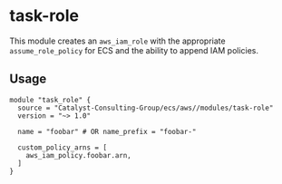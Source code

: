 # task-role

This module creates an `aws_iam_role` with the appropriate `assume_role_policy` for ECS and the ability to append IAM policies.

## Usage

```
module "task_role" {
  source = "Catalyst-Consulting-Group/ecs/aws//modules/task-role"
  version = "~> 1.0"

  name = "foobar" # OR name_prefix = "foobar-"

  custom_policy_arns = [
    aws_iam_policy.foobar.arn,
  ]
}
```

